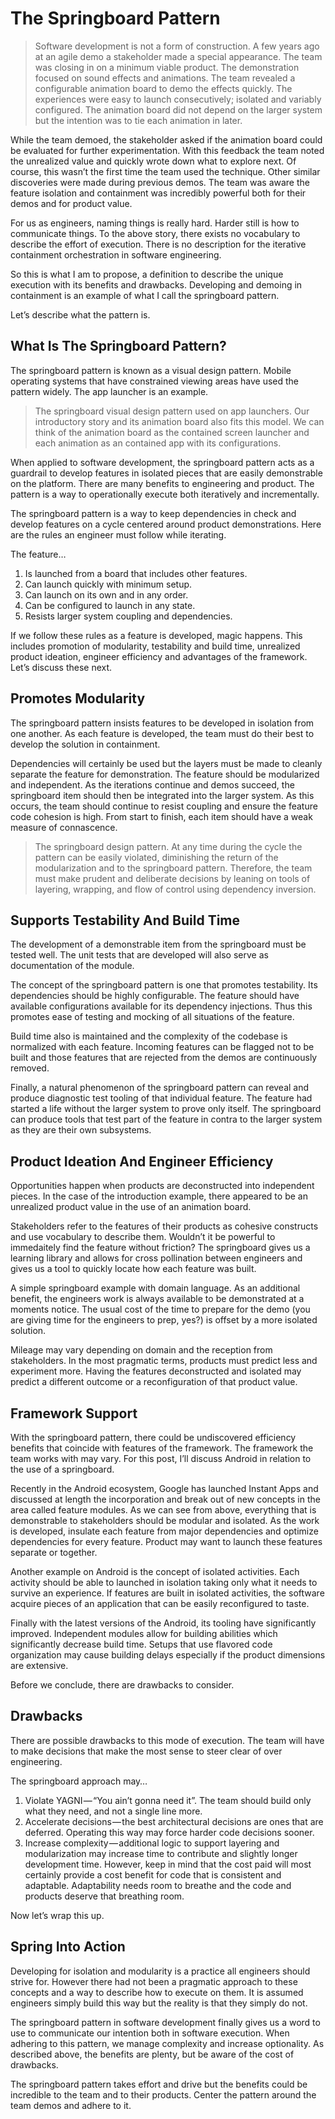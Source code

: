 # The Springboard Pattern

> Software development is not a form of construction.
A few years ago at an agile demo a stakeholder made a special appearance. The team was closing in on a minimum viable product. The demonstration focused on sound effects and animations. The team revealed a configurable animation board to demo the effects quickly. The experiences were easy to launch consecutively; isolated and variably configured. The animation board did not depend on the larger system but the intention was to tie each animation in later.

While the team demoed, the stakeholder asked if the animation board could be evaluated for further experimentation. With this feedback the team noted the unrealized value and quickly wrote down what to explore next. Of course, this wasn’t the first time the team used the technique. Other similar discoveries were made during previous demos. The team was aware the feature isolation and containment was incredibly powerful both for their demos and for product value.

For us as engineers, naming things is really hard. Harder still is how to communicate things. To the above story, there exists no vocabulary to describe the effort of execution. There is no description for the iterative containment orchestration in software engineering.

So this is what I am to propose, a definition to describe the unique execution with its benefits and drawbacks. Developing and demoing in containment is an example of what I call the springboard pattern.

Let’s describe what the pattern is.

## What Is The Springboard Pattern?
The springboard pattern is known as a visual design pattern. Mobile operating systems that have constrained viewing areas have used the pattern widely. The app launcher is an example.


> The springboard visual design pattern used on app launchers.
Our introductory story and its animation board also fits this model. We can think of the animation board as the contained screen launcher and each animation as an contained app with its configurations.

When applied to software development, the springboard pattern acts as a guardrail to develop features in isolated pieces that are easily demonstrable on the platform. There are many benefits to engineering and product. The pattern is a way to operationally execute both iteratively and incrementally.

The springboard pattern is a way to keep dependencies in check and develop features on a cycle centered around product demonstrations. Here are the rules an engineer must follow while iterating.

The feature…

1. Is launched from a board that includes other features.
1. Can launch quickly with minimum setup.
1. Can launch on its own and in any order.
1. Can be configured to launch in any state.
1. Resists larger system coupling and dependencies.

If we follow these rules as a feature is developed, magic happens. This includes promotion of modularity, testability and build time, unrealized product ideation, engineer efficiency and advantages of the framework. Let’s discuss these next.

## Promotes Modularity
The springboard pattern insists features to be developed in isolation from one another. As each feature is developed, the team must do their best to develop the solution in containment.

Dependencies will certainly be used but the layers must be made to cleanly separate the feature for demonstration. The feature should be modularized and independent. As the iterations continue and demos succeed, the springboard item should then be integrated into the larger system. As this occurs, the team should continue to resist coupling and ensure the feature code cohesion is high. From start to finish, each item should have a weak measure of connascence.


> The springboard design pattern.
At any time during the cycle the pattern can be easily violated, diminishing the return of the modularization and to the springboard pattern. Therefore, the team must make prudent and deliberate decisions by leaning on tools of layering, wrapping, and flow of control using dependency inversion.

## Supports Testability And Build Time
The development of a demonstrable item from the springboard must be tested well. The unit tests that are developed will also serve as documentation of the module.

The concept of the springboard pattern is one that promotes testability. Its dependencies should be highly configurable. The feature should have available configurations available for its dependency injections. Thus this promotes ease of testing and mocking of all situations of the feature.

Build time also is maintained and the complexity of the codebase is normalized with each feature. Incoming features can be flagged not to be built and those features that are rejected from the demos are continuously removed.

Finally, a natural phenomenon of the springboard pattern can reveal and produce diagnostic test tooling of that individual feature. The feature had started a life without the larger system to prove only itself. The springboard can produce tools that test part of the feature in contra to the larger system as they are their own subsystems.

## Product Ideation And Engineer Efficiency
Opportunities happen when products are deconstructed into independent pieces. In the case of the introduction example, there appeared to be an unrealized product value in the use of an animation board.

Stakeholders refer to the features of their products as cohesive constructs and use vocabulary to describe them. Wouldn’t it be powerful to immedaitely find the feature without friction? The springboard gives us a learning library and allows for cross pollination between engineers and gives us a tool to quickly locate how each feature was built.


A simple springboard example with domain language.
As an additional benefit, the engineers work is always available to be demonstrated at a moments notice. The usual cost of the time to prepare for the demo (you are giving time for the engineers to prep, yes?) is offset by a more isolated solution.

Mileage may vary depending on domain and the reception from stakeholders. In the most pragmatic terms, products must predict less and experiment more. Having the features deconstructed and isolated may predict a different outcome or a reconfiguration of that product value.

## Framework Support
With the springboard pattern, there could be undiscovered efficiency benefits that coincide with features of the framework. The framework the team works with may vary. For this post, I’ll discuss Android in relation to the use of a springboard.

Recently in the Android ecosystem, Google has launched Instant Apps and discussed at length the incorporation and break out of new concepts in the area called feature modules. As we can see from above, everything that is demonstrable to stakeholders should be modular and isolated. As the work is developed, insulate each feature from major dependencies and optimize dependencies for every feature. Product may want to launch these features separate or together.

Another example on Android is the concept of isolated activities. Each activity should be able to launched in isolation taking only what it needs to survive an experience. If features are built in isolated activities, the software acquire pieces of an application that can be easily reconfigured to taste.

Finally with the latest versions of the Android, its tooling have significantly improved. Independent modules allow for building abilities which significantly decrease build time. Setups that use flavored code organization may cause building delays especially if the product dimensions are extensive.

Before we conclude, there are drawbacks to consider.

## Drawbacks
There are possible drawbacks to this mode of execution. The team will have to make decisions that make the most sense to steer clear of over engineering.

The springboard approach may…

1. Violate YAGNI — “You ain’t gonna need it”. The team should build only what they need, and not a single line more.
1. Accelerate decisions — the best architectural decisions are ones that are deferred. Operating this way may force harder code decisions sooner.
1. Increase complexity — additional logic to support layering and modularization may increase time to contribute and slightly longer development time.
However, keep in mind that the cost paid will most certainly provide a cost benefit for code that is consistent and adaptable. Adaptability needs room to breathe and the code and products deserve that breathing room.

Now let’s wrap this up.

## Spring Into Action
Developing for isolation and modularity is a practice all engineers should strive for. However there had not been a pragmatic approach to these concepts and a way to describe how to execute on them. It is assumed engineers simply build this way but the reality is that they simply do not.

The springboard pattern in software development finally gives us a word to use to communicate our intention both in software execution. When adhering to this pattern, we manage complexity and increase optionality. As described above, the benefits are plenty, but be aware of the cost of drawbacks.

The springboard pattern takes effort and drive but the benefits could be incredible to the team and to their products. Center the pattern around the team demos and adhere to it.
